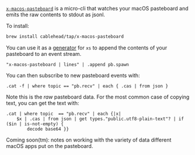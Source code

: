 [`x-macos-pasteboard`](https://github.com/cablehead/x-macos-pasteboard) is a
micro-cli that watches your macOS pasteboard and emits the raw contents to
stdout as jsonl.

To install:

```sh
brew install cablehead/tap/x-macos-pasteboard
```

You can use it as a [generator](../../notes/generators.md) for `xs` to append the
contents of your pasteboard to an event stream.

```nushell
"x-macos-pasteboard | lines" | .append pb.spawn
```

You can then subscribe to new pasteboard events with:

```nushell
.cat -f | where topic == "pb.recv" | each { .cas | from json }
```

Note this is the _raw_ pasteboard data. For the most common case of copying text, you can get the text with:

```nushell
.cat | where topic  == "pb.recv" | each {|x|
    $x | .cas | from json | get types."public.utf8-plain-text"? | if ($in | is-not-empty) {
        decode base64 }}
```

Coming soon(tm): notes on working with the variety of data different macOS apps put on the pasteboard.
